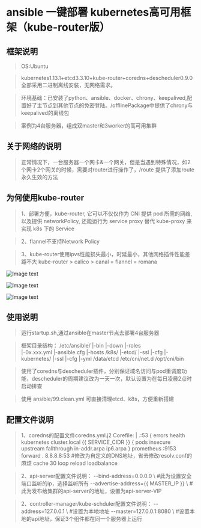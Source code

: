 ansible 一键部署 kubernetes高可用框架（kube-router版）
========

框架说明
----
> OS:Ubuntu 

> kubernetes1.13.1+etcd3.3.10+kube-router+coredns+descheduler0.9.0 全部采用二进制离线安装，无网络需求。

> 环境基础：已安装了python、ansible、docker、chrony、keepalived,配置好了主节点到其他节点的免密登陆。/offlinePackage中提供了chrony与keepalived的离线包

> 案例为4台服务器，组成双master和3worker的高可用集群


关于网络的说明
----
> 正常情况下，一台服务器一个网卡&一个网关，但是当遇到特殊情况，如2个网卡2个网关的时候，需要对router进行操作了，/route 提供了添加route永久生效的方法


为何使用kube-router
----
> 1、部署方便，kube-router, 它可以不仅仅作为 CNI 提供 pod 所需的网络, 以及提供 networkPolicy, 还能运行为 service proxy 替代 kube-proxy 来实现 k8s 下的 Service

> 2、flannel不支持Network Policy

> 3、kube-router使用ipvs性能损失最小，时延最小，其他网络插件性能差距不大  kube-router > calico > canal = flannel = romana

![Image text](https://nj.sfere-elec.com:8090/git/deploy/njdt-kubernetes/raw/branch/kube-router/images/Kubernetes_kube-router.png)

![Image text](https://nj.sfere-elec.com:8090/git/deploy/njdt-kubernetes/raw/branch/kube-router/images/kubernetes%20%e7%bb%84%e7%bb%87%e5%9b%be_kube-routrer.png)

![Image text](https://nj.sfere-elec.com:8090/git/deploy/njdt-kubernetes/raw/branch/kube-router/images/%e4%b8%9a%e5%8a%a1%e7%b3%bb%e7%bb%9f%e9%83%a8%e7%bd%b2%e6%a1%86%e6%9e%b6.png)


使用说明
-----
> 运行startup.sh,通过ansible在master节点去部署4台服务器
	
> 框架目录结构：
>               /etc/ansible/ |-bin
>                             |-down
>                             |-roles	
>                             |-0x.xxx.yml
>                             |-ansible.cfg
>                             |-hosts
>               /k8s/ |-etcd/ |-ssl
>                             |-cfg
>                     |-kubernetes/ |-ssl
>                                   |-cfg
>                                   |-yml
>              /data/etcd
>              /etc/cni/net.d
>              /opt/cni/bin								   

> 使用了coredns与descheduler插件，分别保证域名访问与pod重调度功能，descheduler的周期建议改为一天一次，默认设置为在每日凌晨2点时启动排查


> 使用 ansible/99.clean.yml 可直接清理etcd、k8s，方便重新搭建





配置文件说明
-----
> 1、coredns的配置文件coredns.yml.j2
>  Corefile: |
>    .:53 {
>        errors
>        health
>        kubernetes cluster.local  {{ SERVICE_CIDR }} {
>          pods insecure
>          upstream
>          fallthrough in-addr.arpa ip6.arpa
>        }
>        prometheus :9153
>        forward . 8.8.8.8:53    #修改为自定义的DNS地址，省去修改resolv.conf的麻烦
>        cache 30
>        loop
>        reload
>        loadbalance

> 2、api-server配置文件说明：
>	--bind-address=0.0.0.0 \		#此为设置安全端口监听的ip，选择监听所有
>	--advertise-address={{ MASTER_IP }} \	#此为发布给集群的api-server的地址，设置为api-server-VIP

> 2、controller-manager/kube-schduler配置文件说明：
>	--address=127.0.0.1	\					#设置为本地地址
>   --master=127.0.0.1:8080 \				#设置本地的api地址，保证3个组件都在同一个服务器上运行